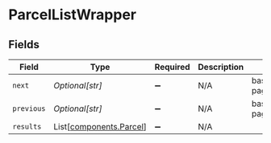# ParcelListWrapper


## Fields

| Field                                                        | Type                                                         | Required                                                     | Description                                                  | Example                                                      |
| ------------------------------------------------------------ | ------------------------------------------------------------ | ------------------------------------------------------------ | ------------------------------------------------------------ | ------------------------------------------------------------ |
| `next`                                                       | *Optional[str]*                                              | :heavy_minus_sign:                                           | N/A                                                          | baseurl?page=3&results=10                                    |
| `previous`                                                   | *Optional[str]*                                              | :heavy_minus_sign:                                           | N/A                                                          | baseurl?page=1&results=10                                    |
| `results`                                                    | List[[components.Parcel](../../models/components/parcel.md)] | :heavy_minus_sign:                                           | N/A                                                          |                                                              |
